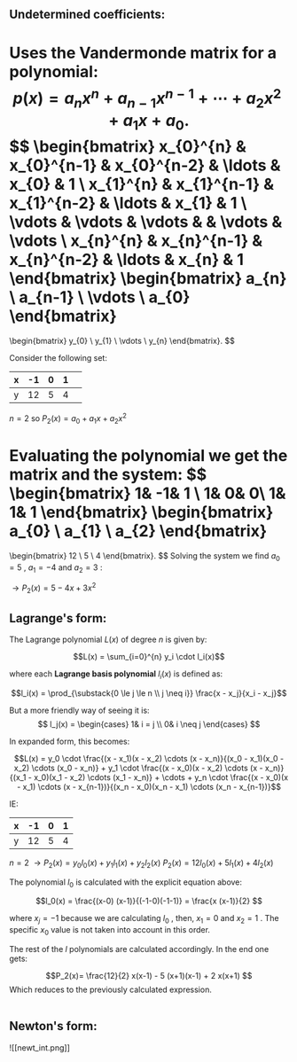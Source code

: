 
## Undetermined coefficients:

Uses the Vandermonde matrix for a polynomial:
$$p(x) = a_{n}x^{n} + a_{n-1}x^{n-1} + \cdots + a_{2}x^{2} + a_{1}x + a_{0}. \tag{1}$$
$$
\begin{bmatrix}
x_{0}^{n} & x_{0}^{n-1} & x_{0}^{n-2} & \ldots & x_{0} & 1 \\
x_{1}^{n} & x_{1}^{n-1} & x_{1}^{n-2} & \ldots & x_{1} & 1 \\
\vdots & \vdots & \vdots & & \vdots & \vdots \\
x_{n}^{n} & x_{n}^{n-1} & x_{n}^{n-2} & \ldots & x_{n} & 1 
\end{bmatrix}
\begin{bmatrix}
a_{n} \\
a_{n-1} \\
\vdots \\
a_{0}
\end{bmatrix}
=
\begin{bmatrix}
y_{0} \\
y_{1} \\
\vdots \\
y_{n}
\end{bmatrix}.
$$

Consider the following set:

| x   | -1  | 0   | 1   |     |
| --- | --- | --- | --- | --- |
| y   | 12  | 5   | 4   |     |

$n=2$ so $P_2(x) = a_0 + a_1 x + a_2 x^2$ 

Evaluating the polynomial we get the matrix and the system:
$$
\begin{bmatrix}
 1& -1& 1 \\
 1& 0&  0\\
1& 1& 1
\end{bmatrix}
\begin{bmatrix}
a_{0} \\
a_{1} \\
a_{2}
\end{bmatrix}
=
\begin{bmatrix}
12 \\
5 \\
4
\end{bmatrix}.
$$
Solving the system we find $a_0 = 5$ , $a_1 = -4$ and $a_2 = 3$ :

$\rightarrow P_2(x) = 5 -4x +3x^2$ 

## Lagrange's form:

The Lagrange polynomial $L(x)$ of degree $n$ is given by:

$$L(x) = \sum_{i=0}^{n} y_i \cdot l_i(x)$$

where each **Lagrange basis polynomial** $l_i(x)$ is defined as:

$$l_i(x) = \prod_{\substack{0 \le j \le n \\ j \neq i}} \frac{x - x_j}{x_i - x_j}$$

But a more friendly way of seeing it is:
$$
l_j(x) =
\begin{cases}
1& i = j \\
0& i \neq j
\end{cases}
$$

In expanded form, this becomes:

$$L(x) = y_0 \cdot \frac{(x - x_1)(x - x_2) \cdots (x - x_n)}{(x_0 - x_1)(x_0 - x_2) \cdots (x_0 - x_n)} + 
       y_1 \cdot \frac{(x - x_0)(x - x_2) \cdots (x - x_n)}{(x_1 - x_0)(x_1 - x_2) \cdots (x_1 - x_n)} + \cdots +
       y_n \cdot \frac{(x - x_0)(x - x_1) \cdots (x - x_{n-1})}{(x_n - x_0)(x_n - x_1) \cdots (x_n - x_{n-1})}$$

IE:  

| x   | -1  | 0   | 1   |
| --- | --- | --- | --- |
| y   | 12  | 5   | 4   |

$n = 2$ $\rightarrow P_2(x) = y_0 l_0(x) + y_1 l_1(x) + y_2 l_2(x)$
$P_2(x) = 12 l_0 (x) + 5 l_1(x) + 4 l_2(x)$

The polynomial $l_0$ is calculated with the explicit equation above:

$$l_0(x) = \frac{(x-0) (x-1)}{(-1-0)(-1-1)} = \frac{x (x-1)}{2} $$

where $x_j = -1$ because we are calculating $l_0$ , then, $x_1 = 0$ and $x_2 = 1$ . The specific $x_0$ value is not taken into account in this order.

The rest of the $l$ polynomials are calculated accordingly. In the end one gets:

$$P_2(x)= \frac{12}{2} x(x-1) - 5 (x+1)(x-1) + 2 x(x+1) $$
Which reduces to the previously calculated expression.

|     |
| --- |
## Newton's form:

![[newt_int.png]]